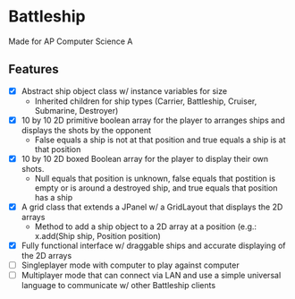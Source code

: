# Battleship
Made for AP Computer Science A
## Features
- [x] Abstract ship object class w/ instance variables for size
  - Inherited children for ship types (Carrier, Battleship, Cruiser, Submarine, Destroyer)
- [x] 10 by 10 2D primitive boolean array for the player to arranges ships and displays the shots by the opponent
  - False equals a ship is not at that position and true equals a ship is at that position
- [x] 10 by 10 2D boxed Boolean array for the player to display their own shots.
  - Null equals that position is unknown, false equals that postition is empty or is around a destroyed ship, and true equals that position has a ship
- [x] A grid class that extends a JPanel w/ a GridLayout that displays the 2D arrays
  - Method to add a ship object to a 2D array at a position (e.g.: x.add(Ship ship, Position position)
- [x] Fully functional interface w/ draggable ships and accurate displaying of the 2D arrays
- [ ] Singleplayer mode with computer to play against computer
- [ ] Multiplayer mode that can connect via LAN and use a simple universal language to communicate w/ other Battleship clients

